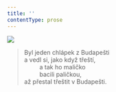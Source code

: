 ```yaml
---
title: ''
contentType: prose
---
```


![](../Images/034.jpg)

> Byl jeden chlápek z Budapešti  
> a vedl si, jako když třeští,  
>          a tak ho maličko  
>          bacili paličkou,  
> až přestal třeštit v Budapešti.
